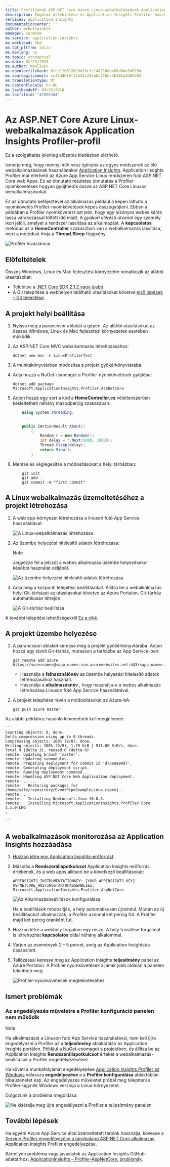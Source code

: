 ```yaml
---
title: Profiljának ASP.NET Core Azure Linux-webalkalmazások Application Insights Profiler |} A Microsoft Docs
description: Fogalmi áttekintése és Application Insights Profiler használatának részletes oktatóanyaga.
services: application-insights
documentationcenter: ''
author: mrbullwinkle
manager: carmonm
ms.service: application-insights
ms.workload: tbd
ms.tgt_pltfrm: ibiza
ms.devlang: na
ms.topic: conceptual
ms.date: 02/23/2018
ms.author: mbullwin
ms.openlocfilehash: 6fcc11b0120c9d19cfc1482100ac68d04c9d625d
ms.sourcegitcommit: cc4fdd6f0f12b44c244abc7f6bc4b181a2d05302
ms.translationtype: MT
ms.contentlocale: hu-HU
ms.lasthandoff: 09/25/2018
ms.locfileid: "47095344"
---
```

# <a name="profile-aspnet-core-azure-linux-web-apps-with-application-insights-profiler"></a>Az ASP.NET Core Azure Linux-webalkalmazások Application Insights Profiler-profil

Ez a szolgáltatás jelenleg előzetes kiadásban elérhető.

Ismerje meg, hogy mennyi időt vesz igénybe az egyes módszerek az élő webalkalmazásának használatakor [Application Insights](app-insights-overview.md). Application Insights Profiler már elérhető az Azure App Service Linux rendszeren futó ASP.NET Core web Apps. Ez az útmutató részletes útmutatás a Profiler nyomkövetések hogyan gyűjthetők össze az ASP.NET Core Linuxos webalkalmazásokat.

Ez az útmutató befejeztével az alkalmazás például a képen látható a nyomkövetés Profiler-nyomkövetések képes összegyűjteni. Ebben a példában a Profiler nyomkövetést azt jelzi, hogy egy bizonyos webes kérés lassú várakozással töltött idő miatt. A *gyakori elérésű útvonal* egy személy ikon jelöli, amelyet a rendszer lassítása az alkalmazást. A **kapcsolatos** metódus az a **HomeController** szakaszban van a webalkalmazás lassítása, mert a metódust hívja a **Thread.Sleep** függvény.

![Profiler hívásláncai](./media/app-insights-profiler-aspnetcore-linux/profiler-traces.png)

## <a name="prerequisites"></a>Előfeltételek
Összes Windows, Linux és Mac fejlesztési környezetre vonatkozik az alábbi utasításokat:

* Telepítse a [.NET Core SDK 2.1.2 vagy újabb](https://www.microsoft.com/net/download/windows/build).
* A Git telepítése a webhelyen található utasításokat követve [első lépések – Git telepítése](https://git-scm.com/book/en/v2/Getting-Started-Installing-Git).

## <a name="set-up-the-project-locally"></a>A projekt helyi beállítása

1. Nyissa meg a parancssor ablakát a gépen. Az alábbi utasításokat az összes Windows, Linux és Mac fejlesztési környezetek esetében működik.

2. Az ASP.NET Core MVC webalkalmazás létrehozásához:

    ```
    dotnet new mvc -n LinuxProfilerTest
    ```

3. A munkakönyvtárban módosítsa a projekt gyökérkönyvtárába.

4. Adja hozzá a NuGet-csomagot a Profiler-nyomkövetések gyűjtése:

    ```
    dotnet add package Microsoft.ApplicationInsights.Profiler.AspNetCore
    ```

5. Adjon hozzá egy sort a kód a **HomeController.cs** véletlenszerűen késleltetheti néhány másodpercig szakaszban:

    ```csharp
        using System.Threading;
        ...

        public IActionResult About()
            {
                Random r = new Random();
                int delay = r.Next(5000, 10000);
                Thread.Sleep(delay);
                return View();
            }
    ```

6. Mentse és véglegesítse a módosításokat a helyi tárházban:

    ```
        git init
        git add .
        git commit -m "first commit"
    ```

## <a name="create-the-linux-web-app-to-host-your-project"></a>A Linux webalkalmazás üzemeltetéséhez a projekt létrehozása

1. A web app-környezet létrehozása a linuxon futó App Service használatával:

    ![A Linux-webalkalmazás létrehozása](./media/app-insights-profiler-aspnetcore-linux/create-linux-appservice.png)

2. Az üzembe helyezési hitelesítő adatok létrehozása:

    > [!NOTE]
    > Jegyezze fel a jelszót a webes alkalmazás üzembe helyezésekor későbbi használat céljából.

    ![Az üzembe helyezési hitelesítő adatok létrehozása](./media/app-insights-profiler-aspnetcore-linux/create-deployment-credentials.png)

3. Adja meg a központi telepítési beállításokat. Állítsa be a webalkalmazás helyi Git-tárházat az utasításokat követve az Azure Portalon. Git-tárház automatikusan létrejön.

    ![A Git-tárház beállítása](./media/app-insights-profiler-aspnetcore-linux/setup-git-repo.png)

A további telepítési lehetőségekről [Ez a cikk](https://docs.microsoft.com/azure/app-service/containers/choose-deployment-type).

## <a name="deploy-your-project"></a>A projekt üzembe helyezése

1. A parancssori ablakot keresse meg a projekt gyökérkönyvtárába. Adjon hozzá egy távoli Git-tárház, mutasson a tárházba az App Service-ben:

    ```
    git remote add azure https://<username>@<app_name>.scm.azurewebsites.net:443/<app_name>.git
    ```

    * Használja a **felhasználónév** az üzembe helyezési hitelesítő adatok létrehozásához használt.
    * Használja a **alkalmazásnév** , hogy használja-e a webes alkalmazás létrehozása Linuxon futó App Service használatával.

2. A projekt telepítése révén a módosításokat az Azure-bA:

    ```
    git push azure master
    ```

Az alábbi példához hasonló kimenetnek kell megjelennie:

    ```
    Counting objects: 9, done.
    Delta compression using up to 8 threads.
    Compressing objects: 100% (8/8), done.
    Writing objects: 100% (9/9), 1.78 KiB | 911.00 KiB/s, done.
    Total 9 (delta 3), reused 0 (delta 0)
    remote: Updating branch 'master'.
    remote: Updating submodules.
    remote: Preparing deployment for commit id 'd7369a99d7'.
    remote: Generating deployment script.
    remote: Running deployment command...
    remote: Handling ASP.NET Core Web Application deployment.
    remote: ......
    remote:   Restoring packages for /home/site/repository/EventPipeExampleLinux.csproj...
    remote: .
    remote:   Installing Newtonsoft.Json 10.0.3.
    remote:   Installing Microsoft.ApplicationInsights.Profiler.Core 1.1.0-LKG
    …

    ```

## <a name="add-application-insights-to-monitor-your-web-apps"></a>A webalkalmazások monitorozása az Application Insights hozzáadása

1. [Hozzon létre egy Application Insights-erőforrást](./app-insights-create-new-resource.md).

2. Másolás a **Rendszerállapotkulcsot** Application Insights-erőforrás értékének, és a web apps állítson be a következő beállításokat:

    ```
    APPINSIGHTS_INSTRUMENTATIONKEY: [YOUR_APPINSIGHTS_KEY]
    ASPNETCORE_HOSTINGSTARTUPASSEMBLIES: Microsoft.ApplicationInsights.Profiler.AspNetCore
    ```

    ![Az Alkalmazásbeállítások konfigurálása](./media/app-insights-profiler-aspnetcore-linux/set-appsettings.png)

    Ha a beállítások módosítják, a hely automatikusan újraindul. Miután az új beállításokat alkalmazzák, a Profiler azonnal két percig fut. A Profiler majd két percig óránként fut.

3. Hozzon létre a webhely forgalom egy része. A hely frissítése forgalmat is létrehozhat **kapcsolatos** oldal néhány alkalommal.

4. Várjon az események 2 – 5 percet, amíg az Application Insightsba összesített.

5. Tallózással keresse meg az Application Insights **teljesítmény** panel az Azure Portalon. A Profiler nyomkövetések aljának jobb oldalán a panelen tekintheti meg.

    ![Profiler-nyomkövetések megtekintéséhez](./media/app-insights-profiler-aspnetcore-linux/view-traces.png)

## <a name="known-issues"></a>Ismert problémák

### <a name="the-enable-action-in-the-profiler-configuration-pane-doesnt-work"></a>Az engedélyezés műveletre a Profiler konfiguráció panelen nem működik

> [!NOTE]
> Ha alkalmazását a Linuxon futó App Service használatával, nem kell újra engedélyezni a Profiler az a **teljesítmény** ablaktáblán az Application Insights portálon. Például a NuGet-csomagot a projektben, és állítsa be az Application Insights **Rendszerállapotkulcsot** értéket a webalkalmazás-beállítások a Profiler engedélyezéséhez.

Ha követi a munkafolyamat engedélyezése [Application Insights Profiler az Windows](./app-insights-profiler.md) válassza **engedélyezése** a a **Profiler konfigurálása** ablaktáblán hibaüzenetet kap. Az engedélyezés műveletet próbál meg telepíteni a Profiler-ügynök Windows verziója a Linux-környezetet.

Dolgozunk a probléma megoldása.

![Ne kísérelje meg újra engedélyezni a Profiler a teljesítmény panelen](./media/app-insights-profiler-aspnetcore-linux/issue-enable-profiler.png)


## <a name="next-steps"></a>További lépések
Ha egyéni Azure App Service által üzemeltetett tárolók használja, kövesse a [ Service Profiler engedélyezése a tárolóalapú ASP.NET Core alkalmazás](https://github.com/Microsoft/ApplicationInsights-Profiler-AspNetCore/tree/master/examples/EnableServiceProfilerForContainerApp) Application Insights Profiler engedélyezése.

Bármilyen probléma vagy javaslatok az Application Insights GitHub-adattárhoz: [ApplicationInsights – Profiler-AspNetCore: problémák](https://github.com/Microsoft/ApplicationInsights-Profiler-AspNetCore/issues).
